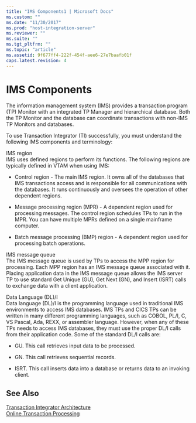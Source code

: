 ```yaml
---
title: "IMS Components1 | Microsoft Docs"
ms.custom: ""
ms.date: "11/30/2017"
ms.prod: "host-integration-server"
ms.reviewer: ""
ms.suite: ""
ms.tgt_pltfrm: ""
ms.topic: "article"
ms.assetid: 9f677ff4-222f-454f-aee6-27e7baafb01f
caps.latest.revision: 4
---
```

# IMS Components
The information management system (IMS) provides a transaction program (TP) Monitor with an integrated TP Manager and hierarchical database. Both the TP Monitor and the database can coordinate transactions with non-IMS TP Monitors and databases.  
  
 To use Transaction Integrator (TI) successfully, you must understand the following IMS components and terminology:  
  
 IMS region  
 IMS uses defined regions to perform its functions. The following regions are typically defined in VTAM when using IMS:  
  
-   Control region - The main IMS region. It owns all of the databases that IMS transactions access and is responsible for all communications with the databases. It runs continuously and oversees the operation of other dependent regions.  
  
-   Message processing region (MPR) - A dependent region used for processing messages. The control region schedules TPs to run in the MPR. You can have multiple MPRs defined on a single mainframe computer.  
  
-   Batch message processing (BMP) region - A dependent region used for processing batch operations.  
  
 IMS message queue  
 The IMS message queue is used by TPs to access the MPP region for processing. Each MPP region has an IMS message queue associated with it. Placing application data in the IMS message queue allows the IMS server TP to use standard Get Unique (GU), Get Next (GN), and Insert (ISRT) calls to exchange data with a client application.  
  
 Data Language (DL)/I  
 Data language (DL)/I is the programming language used in traditional IMS environments to access IMS databases. IMS TPs and CICS TPs can be written in many different programming languages, such as COBOL, PL/I, C, VS Pascal, Ada, REXX, or assembler language. However, when any of these TPs needs to access IMS databases, they must use the proper DL/I calls from their application code. Some of the standard DL/I calls are:  
  
-   GU. This call retrieves input data to be processed.  
  
-   GN. This call retrieves sequential records.  
  
-   ISRT. This call inserts data into a database or returns data to an invoking client.  
  
## See Also  
 [Transaction Integrator Architecture](../HIS2010/transaction-integrator-architecture2.md)   
 [Online Transaction Processing](../HIS2010/online-transaction-processing1.md)